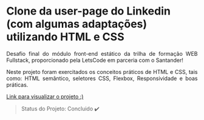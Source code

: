 <h1 align="left"> Clone da user-page do Linkedin (com algumas adaptações) utilizando HTML e CSS </h1>
<p align="justify"> Desafio final do módulo front-end estático da trilha de formação WEB Fullstack, proporcionado pela LetsCode em parceria com o Santander! </p>

<p align="justify"> Neste projeto foram exercitados os conceitos práticos de HTML e CSS, tais como: HTML semântico, seletores CSS, Flexbox, Responsividade e boas práticas. </p>

<a href="https://nervous-carson-d3e6a4.netlify.app/"> Link para visualizar o projeto :)</a>


> Status do Projeto: Concluido :heavy_check_mark:


